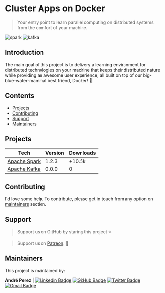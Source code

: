 # Cluster Apps on Docker

> Your entry point to learn parallel computing on distributed systems from the comfort of your machine.

![spark](https://img.shields.io/badge/spark-red)
![kafka](https://img.shields.io/badge/kafka-black)

## Introduction

The main goal of this project is to delivery a learning environment for distributed technologies on your machine that 
keeps their distributed nature while providing an awesome user experience, all built on top of our big-blue-water-mammal 
best friend, Docker! :whale2:

## Contents

- [Projects](#projects)
- [Contributing](#contributing)
- [Support](#support)
- [Maintainers](#maintainers)

## <a name="projects"></a>Projects

| Tech                                                                                         | Version | Downloads |
| -------------------------------------------------------------------------------------------- | ------- | --------- |
| [Apache Spark](https://github.com/cluster-apps-on-docker/spark-standalone-cluster-on-docker) | 1.2.3   | +10.5k    |
| [Apache Kafka](https://github.com/cluster-apps-on-docker/kafka-cluster-on-docker)            | 0.0.0   | 0         |

## <a name="contributing"></a>Contributing

I'd love some help. To contribute, please get in touch from any option on [maintainers](#maintainers) section.

## <a name="support"></a>Support

> Support us on GitHub by staring this project :star:

> Support us on [Patreon](https://www.patreon.com/andreperez). :sparkling_heart:

## <a name="maintainers"></a>Maintainers

This project is maintained by:

**André Perez** |
[![Linkedin Badge](https://img.shields.io/badge/-Andre%20Perez-blue?style=flat-square&logo=linkedin&logoColor=white)](https://www.linkedin.com/in/andremarcosperez)
[![GitHub Badge](https://img.shields.io/badge/-Andre%20Perez-black?style=flat-square&logo=github&logoColor=white)](https://github.com/andre-marcos-perez)
[![Twitter Badge](https://img.shields.io/badge/-dekoperez-1da1f2?style=flat-square&logo=twitter&logoColor=white)](mailto:andre.marcos.perez@gmail.com)
[![Gmail Badge](https://img.shields.io/badge/-andre.marcos.perez-c14438?style=flat-square&logo=gmail&logoColor=white)](https://twitter.com/dekoperez)
